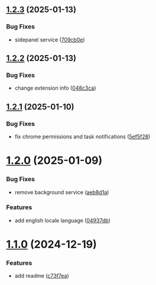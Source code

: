 ## [1.2.3](https://github.com/wood3n/ms-todo-chrome-extension/compare/v1.2.2...v1.2.3) (2025-01-13)


### Bug Fixes

* sidepanel service ([709cb0e](https://github.com/wood3n/ms-todo-chrome-extension/commit/709cb0eee2e125e32169f4db6c8eac4fabdc0ba8))

## [1.2.2](https://github.com/wood3n/ms-todo-chrome-extension/compare/v1.2.1...v1.2.2) (2025-01-13)


### Bug Fixes

* change extension info ([048c3ca](https://github.com/wood3n/ms-todo-chrome-extension/commit/048c3caf534865bb95ce71965452bc3a8f62e68c))

## [1.2.1](https://github.com/wood3n/ms-todo-chrome-extension/compare/v1.2.0...v1.2.1) (2025-01-10)


### Bug Fixes

* fix chrome permissions and task notifications ([5ef5f28](https://github.com/wood3n/ms-todo-chrome-extension/commit/5ef5f280646dd09a1d87bf7e4922c9e8de61ecf3))

# [1.2.0](https://github.com/wood3n/ms-todo-chrome-extension/compare/v1.1.0...v1.2.0) (2025-01-09)


### Bug Fixes

* remove background service ([aeb8d1a](https://github.com/wood3n/ms-todo-chrome-extension/commit/aeb8d1a394129a5855202d1c368ede28a34d7938))


### Features

* add english locale language ([04937db](https://github.com/wood3n/ms-todo-chrome-extension/commit/04937dbb877f3e88845b006568a39d14aa69a708))

# [1.1.0](https://github.com/wood3n/ms-todo-chrome-extension/compare/v1.0.0...v1.1.0) (2024-12-19)


### Features

* add readme ([c73f7ea](https://github.com/wood3n/ms-todo-chrome-extension/commit/c73f7ea921b9852b7b9dbf693a6b580df50a4f95))
